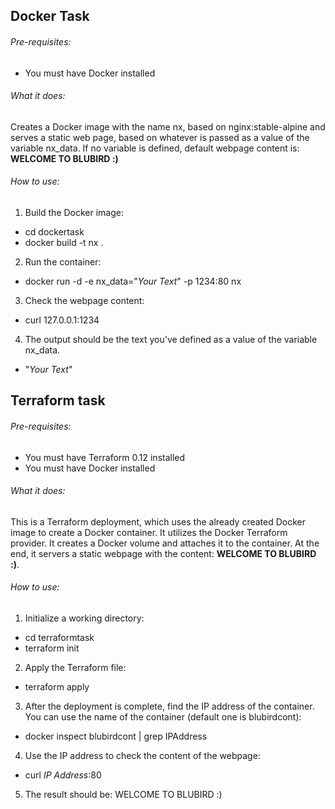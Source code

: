 ## Docker Task

###### Pre-requisites:
  - You must have Docker installed

###### What it does:
Creates a Docker image with the name nx, based on nginx:stable-alpine and serves a static web page, based on whatever is passed as a value of the variable nx_data. If no variable is defined, default webpage content is:
**WELCOME TO BLUBIRD :)**

###### How to use:
1. Build the Docker image:
  - cd dockertask
  - docker build -t nx .
2. Run the container:
  - docker run -d -e nx_data="*Your Text*" -p 1234:80 nx
3. Check the webpage content:
  - curl 127.0.0.1:1234
4. The output should be the text you've defined as a value of the variable nx_data.
  - "*Your Text*"
## Terraform task

###### Pre-requisites:
  - You must have Terraform 0.12 installed
  - You must have Docker installed
  
###### What it does:
This is a Terraform deployment, which uses the already created Docker image to create a Docker container. It utilizes the Docker Terraform provider. It creates a Docker volume and attaches it to the container. At the end, it servers a static webpage with the content: **WELCOME TO BLUBIRD :)**.

###### How to use:
1. Initialize a working directory:
  - cd terraformtask
  - terraform init
2. Apply the Terraform file:
  - terraform apply
3. After the deployment is complete, find the IP address of the container. You can use the name of the container (default one is blubirdcont):
  - docker inspect blubirdcont | grep IPAddress
4. Use the IP address to check the content of the webpage:
  - curl *IP Address*:80
5. The result should be: WELCOME TO BLUBIRD :)
